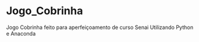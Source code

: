 # Jogo_Cobrinha
Jogo Cobrinha feito para aperfeiçoamento de curso Senai
Utilizando Python e Anaconda
